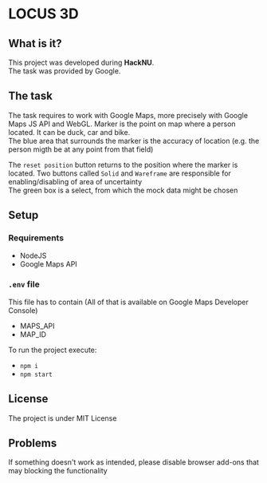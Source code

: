 # LOCUS 3D

## What is it?

This project was developed during **HackNU**.\
The task was provided by Google.

## The task

The task requires to work with Google Maps, more precisely with Google Maps JS API and WebGL.
Marker is the point on map where a person located. It can be duck, car and bike.\
The blue area that surrounds the marker is the accuracy of location (e.g. the person migth be at any point from that field)

The `reset position` button returns to the position where the marker is located. Two buttons called `Solid` and `Wareframe` are responsible for enabling/disabling of area of uncertainty\
The green box is a select, from which the mock data might be chosen

## Setup

### Requirements

- NodeJS
- Google Maps API

### `.env` file

This file has to contain (All of that is available on Google Maps Developer Console)

- MAPS_API
- MAP_ID

To run the project execute:

- `npm i`
- `npm start`

## License

The project is under MIT License

## Problems

If something doesn't work as intended, please disable browser add-ons that may blocking the functionality
